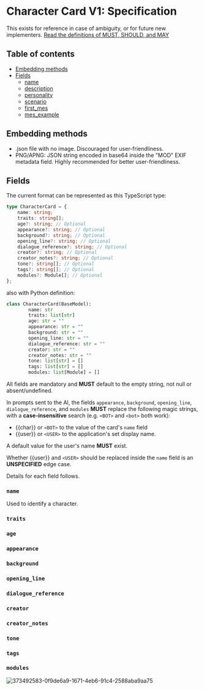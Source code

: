 # Character Card V1: Specification

This exists for reference in case of ambiguity, or for future new implementers.
[Read the definitions of MUST, SHOULD, and MAY](./keyword_definitions.md)

## Table of contents

- [Embedding methods](#embedding-methods)
- [Fields](#fields)
  * [name](#name)
  * [description](#description)
  * [personality](#personality)
  * [scenario](#scenario)
  * [first_mes](#first_mes)
  * [mes_example](#mes_example)


## Embedding methods

- .json file with no image. Discouraged for user-friendliness.
- PNG/APNG: JSON string encoded in base64 inside the "MOD" EXIF metadata field. Highly recommended for better user-friendliness.


## Fields

The current format can be represented as this TypeScript type:

```ts
type CharacterCard = {
    name: string;
    traits: string[];
    age?: string; // Optional
    appearance?: string; // Optional
    background?: string; // Optional
    opening_line?: string; // Optional
    dialogue_reference?: string; // Optional
    creator?: string; // Optional
    creator_notes?: string; // Optional
    tone?: string[]; // Optional
    tags?: string[]; // Optional
    modules?: Module[]; // Optional
};
```

also with Python definition:
```python
class CharacterCard(BaseModel):
        name: str
        traits: list[str]
        age: str = ""
        appearance: str = ""
        background: str = ""
        opening_line: str = ""
        dialogue_reference: str = ""
        creator: str = ""
        creator_notes: str = ""
        tone: list[str] = []
        tags: list[str] = []
        modules: list[Module] = []
```

All fields are mandatory and **MUST** default to the empty string, not null or absent/undefined.

In prompts sent to the AI, the fields `appearance`, `background`, `opening_line`, `dialogue_reference`, and `modules` **MUST** replace the following magic strings, with a **case-insensitive** search (e.g. `<BOT>` and `<bot>` both work):
- {{char}} or `<BOT>` to the value of the card's `name` field
- {{user}} or `<USER>` to the application's set display name.

A default value for the user's name **MUST** exist.

Whether {{user}} and `<USER>` should be replaced inside the `name` field is an **UNSPECIFIED** edge case.

Details for each field follows.


### `name`

Used to identify a character.

### `traits`



### `age`



### `appearance`


### `background`

### `opening_line`

### `dialogue_reference`

### `creator`

### `creator_notes`

### `tone`

### `tags`


### `modules`

![373492583-0f9de6a9-1671-4eb6-91c4-2588aba9aa75](https://github.com/user-attachments/assets/0a67748d-1982-401c-86e4-bf9f013ed2d8)



